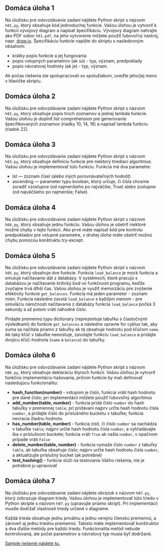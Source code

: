 ## Domáca úloha 1 <a name="h1"></a>

Na úložisku pre odovzdávanie zadaní nájdete Python skript s názvom `h01.py`, ktorý obsahuje kód jednoduchej funkcie. Vašou úlohou je vytvoriť k funkcii vývojový diagram a napísať špecifikáciu. Vývojový diagram nahrajte ako PDF súbor `h01.pdf`, na jeho vytvorenie môžete použiť ľubovoľný nástroj, napr. [draw.io](https://www.draw.io). Špecifikáciu funkcie napíšte do skriptu s nasledovným obsahom:

* krátky popis funkcie a jej fungovania
* popis vstupných parametrov (ak sú) - typ, význam, predpoklady
* popis návratovej hodnoty (ak je) - typ, význam.

Ak počas riešenia ste spolupracovali so spolužiakom, uveďte jeho/jej meno v hlavičke skriptu.

## Domáca úloha 2 <a name="h2"></a>

Na úložisku pre odovzdávanie zadaní nájdete Python skript s názvom `h02.py`, ktorý obsahuje popis troch zoznamov a jednej lambda funkcie. Vašou úlohou je doplniť list comprehension pre generovanie špecifikovaných zoznamov (riadky 10, 14, 18) a napísať lambda funkciu (riadok 22).

## Domáca úloha 3 <a name="h3"></a>

Na úložisku pre odovzdávanie zadaní nájdete Python skript s názvom `h03.py`, ktorý obsahuje definíciu funkcie pre niektorý triediaci algoritmus. Vašou úlohou je implementovať túto funkciu. Funkcia má dva parametre:

* lst — zoznam čísel (alebo iných porovnávateľných hodnôt)
* ascending — parameter typu boolean, ktorý určuje, či čísla chceme zoradiť vzostupne (od najmenšieho po najväčšie; True) alebo zostupne (od najväčšieho po najmenšie; False).

## Domáca úloha 4 <a name="h4"></a>

Na úložisku pre odovzdávanie zadaní nájdete Python skript s názvom `h04.py`, ktorý obsahuje jednu funkciu. Vašou úlohou je ošetriť niektoré možné chyby v tejto funkcii. Ako prvé máte napísať kód pre kontrolu predpokladov pre vstupné parametre, v druhej úlohe máte ošetriť možnú chybu pomocou konštruktu try-except.

## Domáca úloha 5 <a name="h5"></a>

Na úložisku pre odovzdávanie zadaní nájdete Python skript s názvom `h05.py`, ktorý obsahuje dve funkcie. Funkcia `load_balance` je mock funkcia a emuluje načítavanie dát z databázy. V systémoch, ktoré pracujú s databázou je načítavanie kritický bod vo funkčnosti programu, keďže zvyčajne trvá dlhší čas. Vašou úlohou je využiť memoizáciu pre zvýšenie efektivity funkcie `get_balances`. Funkcia má jeden parameter - zoznam mien. Funkcia následne zavolá `load_balance` s každým menom - pre simuláciu náročnosti načítavania z databázy funkcia `load_balance` počká 3 sekundy a až potom vráti náhodné číslo.

Pridajte premennú typu dictionary (reprezentuje tabuľku s čiastočnými výsledkami) do funkcie `get_balances` a následne upravte for cyklus tak, aby suma sa načítala priamo z tabuľky ak tá obsahuje hodnotu pod kľúčom `name`. Ak taký kľúč v tabuľke neexistuje, zavolajte funkciu `load_balance` a pridajte dvojicu kľúč-hodnota (`name` a `balance`) do tabuľky.

## Domáca úloha 6 <a name="h6"></a>

Na úložisku pre odovzdávanie zadaní nájdete Python skript s názvom `h06.py`, ktorý obsahuje deklaráciu štyroch funkcií. Vašou úlohou je vytvoriť funkčnú implementáciu hašovania, pričom funkcie by mali definovať nasledujúcu funkcionalitu:

* **hash_function(number)** - vstupom je číslo, funkcia vráti hash hodnotu pre dané číslo; pri implementácii môžete použiť ľubovoľný algoritmus
* **add_number(table, number)** - funkcia pridá číslo `number` do hash tabuľky v premennej `table`; pri pridávaní najprv určte hash hodnotu čísla `number`, a pridajte číslo do príslušného bucketu v tabuľke; funkcia nevracia žiadnu hodnotu
* **has_number(table, number)** - funkcia zistí, či číslo `number` sa nachádza v tabuľke `table`; najprv určte hash hodnotu čísla `number`, a vyhľadávajte iba v príslušnom buckete; funkcia vráti `True` ak našla `number`, v opačnom prípade vráti `False`
* **delete_number(table, number)** - funkcia vymaže číslo `number` z tabuľky `table`, ak tabuľka obsahuje číslo; najprv určte hash hodnotu čísla `number`, a aktualizujte príslušný bucket (ak potrebné)
* **test_hashing()** - funkcia slúži na testovania Vášho riešenia, nie je potrebné ju upravovať


## Domáca úloha 7 <a name="h7"></a>
Na úložisku pre odovzdávanie zadaní nájdete obrázok s názvom `h07.py`, ktorý zobrazuje diagram triedy. Vašou úlohou je implementovať túto triedu v Python skripte s názvom `h07.py` (upravujte priamo skript). Pri implementácii musíte dodržať vlastnosti triedy určené v diagrame.

Každá trieda obsahuje jednu privátnu a jednu verejnú členskú premennú, a zároveň aj jednu triednu premennú. Takisto máte implementovať konštruktor a dva ďalšie metódy pre každú triedu. Funkcionalita metód nebude kontrolovaná, ale počet parametrov a návratový typ musia byť dodržané.

[Sample riešenie nájdete tu.](H07_example.pdf)
